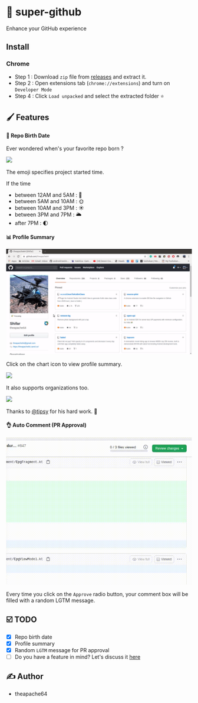 # :rocket: super-github

Enhance your GitHub experience


## Install

### Chrome

- Step 1 : Download `zip` file from [releases](https://github.com/theapache64/super-github/releases/latest) and extract it. 
- Step 2 : Open extensions tab (`chrome://extensions`) and turn on `Developer Mode`
- Step 4 : Click `Load unpacked` and select the extracted folder :star:

## :paintbrush: Features

#### :baby_bottle: Repo Birth Date
Ever wondered when's your favorite repo born ?

![](https://i.imgur.com/D0dVc4Z.png)

The emoji specifies project started time.

If the time

- between 12AM and 5AM : 🌙
- between 5AM and 10AM : 🌞
- between 10AM and 3PM : ☀️
- between 3PM and 7PM : 🌥
- after 7PM :  🌓

#### :bar_chart: Profile Summary

![](extras/profile-summary-demo.gif)

Click on the chart icon to view profile summary.

![](https://i.imgur.com/KfRyc7y.png)

It also supports organizations too.

![](https://i.imgur.com/cpkP1OY.png)

Thanks to [@tipsy](https://github.com/tipsy/profile-summary-for-github) for his hard work. :hugs:

#### 👌 Auto Comment (PR Approval) 

![](extras/auto_comment.gif)

Every time you click on the `Approve` radio button, your comment box will be filled with a random LGTM message.

## :ballot_box_with_check: TODO

- [x] Repo birth date
- [x] Profile summary
- [x] Random `LGTM` message for PR approval
- [ ] Do you have a feature in mind? Let's discuss it [here](https://github.com/theapache64/super-github/issues/new?labels=enhancement)

## :writing_hand: Author

- theapache64